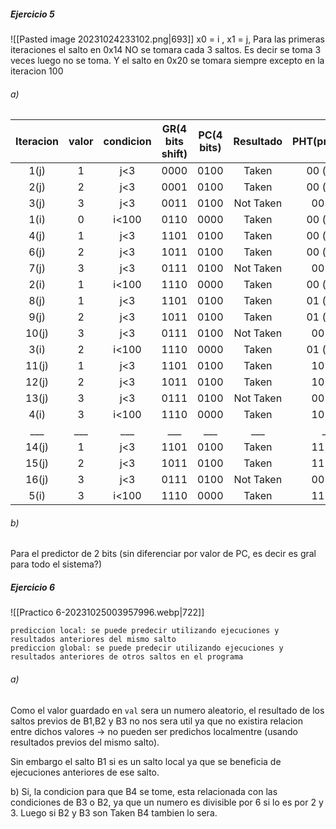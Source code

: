 ##### Ejercicio 5
![[Pasted image 20231024233102.png|693]]
x0 = i , x1 = j, Para las primeras iteraciones el salto en 0x14 NO se tomara cada 3 saltos. Es decir se toma 3 veces luego no se toma. Y el salto en 0x20 se tomara siempre excepto en la iteracion 100

###### a) 
Iteracion | valor | condicion | GR(4 bits shift) | PC(4 bits) | Resultado | PHT(predictor)
:--: | :--: |:--: |:--: |:--: |:--: | :--:
1(j) | 1 | j<3 | 0000 | 0100 | Taken | 00 (miss)
2(j) | 2 | j<3 | 0001 | 0100 | Taken | 00 (miss)
3(j) | 3 | j<3 | 0011 | 0100 | Not Taken | 00 (hit)
1(i) | 0 | i<100 | 0110 | 0000 | Taken | 00 (miss)
4(j) | 1 | j<3 | 1101 | 0100 | Taken | 00 (miss)
6(j) | 2 | j<3 | 1011 | 0100 | Taken | 00 (miss)
7(j) | 3 | j<3 | 0111 | 0100 | Not Taken | 00 (hit)
2(i) | 1 | i<100 | 1110 | 0000 | Taken | 00 (miss)
8(j) | 1 | j<3 | 1101 | 0100 | Taken | 01 (miss)
9(j) | 2 | j<3 | 1011 | 0100 | Taken | 01 (miss)
10(j) | 3 | j<3 | 0111 | 0100 | Not Taken | 00 (hit)
3(i) | 2 | i<100 | 1110 | 0000 | Taken | 01 (miss)
11(j) | 1 | j<3 | 1101 | 0100 | Taken | 10 (hit)
12(j) | 2 | j<3 | 1011 | 0100 | Taken | 10 (hit)
13(j) | 3 | j<3 | 0111 | 0100 | Not Taken | 00 (hit)
4(i) | 3 | i<100 | 1110 | 0000 | Taken | 10 (hit)
___ | ___ |___ |___ |___ |___ | ___ 
14(j) | 1 | j<3 | 1101 | 0100 | Taken | 11 (hit)
15(j) | 2 | j<3 | 1011 | 0100 | Taken | 11 (hit)
16(j) | 3 | j<3 | 0111 | 0100 | Not Taken | 00 (hit)
5(i) | 3 | i<100 | 1110 | 0000 | Taken | 11 (hit)

###### b) 
Para el predictor de 2 bits (sin diferenciar por valor de PC, es decir es gral para todo el sistema?) 


##### Ejercicio 6
![[Practico 6-20231025003957996.webp|722]]

	prediccion local: se puede predecir utilizando ejecuciones y resultados anteriores del mismo salto
	prediccion global: se puede predecir utilizando ejecuciones y resultados anteriores de otros saltos en el programa
###### a)
Como el valor guardado en `val` sera un numero aleatorio, el resultado de los saltos previos de B1,B2 y B3 no nos sera util ya que no existira relacion entre dichos valores -> no pueden ser predichos localmentre (usando resultados previos del mismo salto).

Sin embargo el salto B1 si es un salto local ya que se beneficia de ejecuciones anteriores de ese salto. 

b) Si, la condicion para que B4 se tome, esta relacionada con las condiciones de B3 o B2, ya que un numero es divisible por 6 si lo es por 2 y 3. 
Luego si B2 y B3 son Taken B4 tambien lo sera. 

